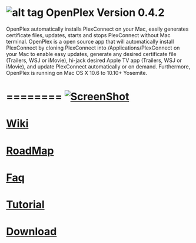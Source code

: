 ![alt tag](https://raw.githubusercontent.com/wahlmanj/OpenPlex/master/OpenPlexIcons/opicon_<64x64>.png)   OpenPlex Version 0.4.2
========

OpenPlex automatically installs PlexConnect on your Mac, easily generates certificate files, updates, starts and stops PlexConnect without Mac terminal. OpenPlex is a open source app that will automatically install PlexConnect by cloning PlexConnect into /Applications/PlexConnect on your Mac to enable easy updates, generate any desired certificate file (Trailers, WSJ or iMovie), hi-jack desired Apple TV app (Trailers, WSJ or iMovie), and update PlexConnect automatically or on demand. Furthermore, OpenPlex is running on Mac OS X 10.6 to 10.10+ Yosemite.

========
[![ScreenShot](https://raw.githubusercontent.com/wahlmanj/OpenPlex/master/OpenPlexIcons/VideoOpenPlex.png)](https://www.youtube.com/watch?v=BPHX3SXdaOI)
=========
[Wiki](https://github.com/wahlmanj/OpenPlex/wiki)
=========
[RoadMap](https://github.com/wahlmanj/OpenPlex/wiki/Roadmap)
=========
[Faq](https://github.com/wahlmanj/OpenPlex/wiki/Faq)
=========
[Tutorial](https://miapple.me/plex-plexconnect-openplex-running-mac-os-x-10-10-yosemite-beta-8/)
=========
[Download](https://github.com/wahlmanj/OpenPlex/raw/master/installer/OpenPlex-installer.zip)
=========
